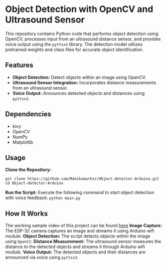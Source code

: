 # Object Detection with OpenCV and Ultrasound Sensor
This repository contains Python code that performs object detection using OpenCV, processes input from an ultrasound distance sensor, and provides voice output using the `pyttsx3` library. The detection model utilizes pretrained weights and class files for accurate object identification.

## Features

- **Object Detection:** Detect objects within an image using OpenCV.
- **Ultrasound Sensor Integration:** Incorporates distance measurements from an ultrasound sensor.
- **Voice Output:** Announces detected objects and distances using `pyttsx3`.


## Dependencies
- kivy
- OpenCV
- NumPy
- Matplotlib

## Usage

**Clone the Repository:**
```
git clone https://github.com/Manikumarksr/Object-detector-Arduino.git
cd Object-detector-Arduino
```

**Run the Script:**
Execute the following command to start object detection with voice feedback:
`python main.py`

## How It Works
The working sample video of this project can be found [here](https://www.youtube.com/watch?v=Yn279qkG89Ek)
**Image Capture:** The ESP-32 camera captures an image and streams it using Arduino wifi module.
**Object Detection:** The script detects objects within the image using `OpenCV`.
**Distance Measurement:** The ultrasound sensor measures the distance to the detected objects and streams it through Arduino wifi module.
**Voice Output:** The detected objects and their distances are announced via voice using `pyttsx3`.
